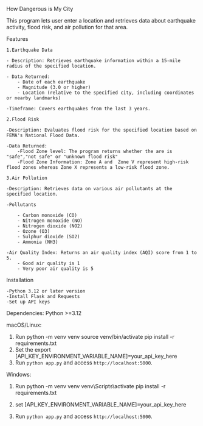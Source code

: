 How Dangerous is My City

This program lets user enter a location and retrieves data about earthquake activity, flood risk, and air 
pollution for that area.

Features

    1.Earthquake Data

    - Description: Retrieves earthquake information within a 15-mile radius of the specified location.
    
    - Data Returned: 
        - Date of each earthquake
        - Magnitude (3.0 or higher)
        - Location (relative to the specified city, including coordinates or nearby landmarks)
    
    -Timeframe: Covers earthquakes from the last 3 years.

    2.Flood Risk
    
    -Description: Evaluates flood risk for the specified location based on FEMA's National Flood Data.

    -Data Returned: 
        -Flood Zone level: The program returns whether the are is "safe","not safe" or "unknown flood risk" 
        -Flood Zone Information: Zone A and  Zone V represent high-risk flood zones whereas Zone X represents a low-risk flood zone.  

    3.Air Pollution

    -Description: Retrieves data on various air pollutants at the specified location.

    -Pollutants

        - Carbon monoxide (CO)
        - Nitrogen monoxide (NO)
        - Nitrogen dioxide (NO2)
        - Ozone (O3)
        - Sulphur dioxide (SO2)
        - Ammonia (NH3)

    -Air Quality Index: Returns an air quality index (AQI) score from 1 to 5. 
        - Good air quality is 1
        - Very poor air quality is 5


Installation

    -Python 3.12 or later version
    -Install Flask and Requests
    -Set up API keys
    
Dependencies: Python >=3.12

macOS/Linux:
1. Run  python -m venv venv 
        source venv/bin/activate 
        pip install -r requirements.txt
2. Set the export [API_KEY_ENVIRONMENT_VARIABLE_NAME]=your_api_key_here
3. Run `python app.py` and access `http://localhost:5000`.

Windows:
1. Run python -m venv venv
   venv\Scripts\activate
   pip install -r requirements.txt

2. set [API_KEY_ENVIRONMENT_VARIABLE_NAME]=your_api_key_here
3. Run `python app.py` and access `http://localhost:5000`.
